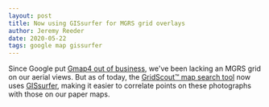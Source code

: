 ```yaml
---
layout: post
title: Now using GISsurfer for MGRS grid overlays
author: Jeremy Reeder
date: 2020-05-22
tags: google map gissurfer
---
```


Since Google put [Gmap4 out of business][gmap4-rip], we've been lacking an MGRS
grid on our aerial views. But as of today, the [GridScout™ map search
tool][gridscout] now uses [GISsurfer][gis-surfer], making it easier to
correlate points on these photographs with those on our paper maps.


[gis-surfer]: https://gissurfer.com
[gmap4-rip]:  2018-08-30-google-put-the-kibosh-on-gmap4
[gridscout]:  /
